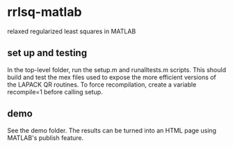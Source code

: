 # rrlsq-matlab
relaxed regularized least squares in MATLAB

## set up and testing
In the top-level folder, run the setup.m and 
runalltests.m scripts. This should build 
and test the mex files used to expose the 
more efficient versions of the LAPACK QR
routines. To force recompilation, create a
variable recompile=1 before calling setup.

## demo
See the demo folder. The results can be 
turned into an HTML page using MATLAB's
publish feature.